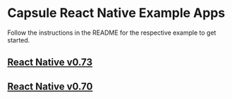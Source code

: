 # Capsule React Native Example Apps

Follow the instructions in the README for the respective example to get started.

## [React Native v0.73](./react-native-v0.73)

## [React Native v0.70](./react-native-v0.70)
